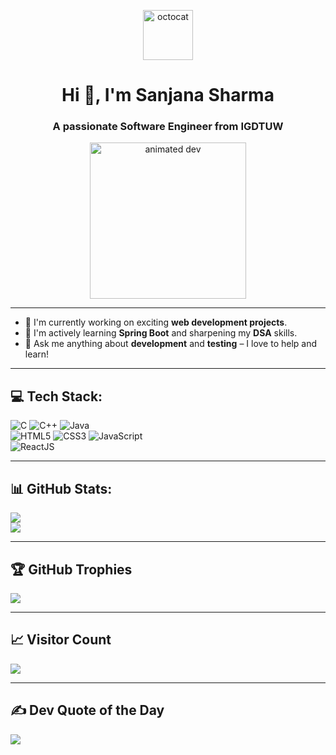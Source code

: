 <p align="center">
  <img align="center" height="80" width="80" src="https://user-images.githubusercontent.com/69384657/179312151-fdabe3af-823f-41ab-a6d4-17a72af4e9e8.png" alt="octocat" />
</p>

<h1 align="center">Hi 👋, I'm Sanjana Sharma</h1>
<h3 align="center">A passionate Software Engineer from IGDTUW</h3>

<p align="center">
  <img src="https://media.giphy.com/media/qgQUggAC3Pfv687qPC/giphy.gif" alt="animated dev" width="250" />
</p>

---

- 🔭 I'm currently working on exciting **web development projects**.  
- 🌱 I'm actively learning **Spring Boot** and sharpening my **DSA** skills.  
- 💬 Ask me anything about **development** and **testing** – I love to help and learn!  

---

## 💻 Tech Stack:

![C](https://img.shields.io/badge/c-%2300599C.svg?style=for-the-badge&logo=c&logoColor=white) 
![C++](https://img.shields.io/badge/c++-%2300599C.svg?style=for-the-badge&logo=c%2B%2B&logoColor=white)
![Java](https://img.shields.io/badge/java-%23ED8B00.svg?style=for-the-badge&logo=java&logoColor=white)  
![HTML5](https://img.shields.io/badge/html5-%23E34F26.svg?style=for-the-badge&logo=html5&logoColor=white) 
![CSS3](https://img.shields.io/badge/css3-%231572B6.svg?style=for-the-badge&logo=css3&logoColor=white) 
![JavaScript](https://img.shields.io/badge/javascript-%23323330.svg?style=for-the-badge&logo=javascript&logoColor=%23F7DF1E)  
![ReactJS](https://img.shields.io/badge/react-%2320232a.svg?style=for-the-badge&logo=react&logoColor=%2361DAFB)

---

## 📊 GitHub Stats:

![](https://github-readme-streak-stats.herokuapp.com/?user=SanjanaSharma&theme=dark&hide_border=false)<br/>
![](https://github-readme-stats.vercel.app/api/top-langs/?username=SanjanaSharma&theme=dark&hide_border=false&layout=compact)

---

## 🏆 GitHub Trophies

![](https://github-profile-trophy.vercel.app/?username=SanjanaSharma&theme=radical&no-frame=false&no-bg=true&margin-w=4)

---

## 📈 Visitor Count

[![](https://visitcount.itsvg.in/api?id=SanjanaSharma&icon=5&color=8)](https://visitcount.itsvg.in)

---

## ✍️ Dev Quote of the Day

![](https://quotes-github-readme.vercel.app/api?type=horizontal&theme=radical)
